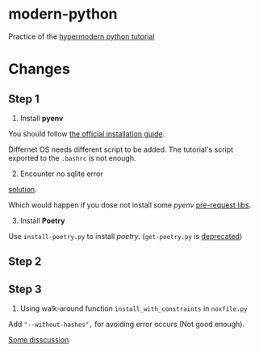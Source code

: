 # modern-python

Practice of the [
hypermodern python tutorial](https://cjolowicz.github.io/posts/hypermodern-python-01-setup/)

# Changes

## Step 1

1. Install **pyenv**

You should follow [the official installation guide](https://github.com/pyenv/pyenv#installation).

Differnet OS needs different script to be added. The tutorial's script exported to the `.bashrc` is not enough.

2. Encounter no sqlite error

[solution](https://stackoverflow.com/a/38842600).

Which would happen if you dose not install some *pyenv* [pre-request libs](https://github.com/pyenv/pyenv/wiki/Common-build-problems).

3. Install **Poetry**

Use `install-poetry.py` to install *poetry*. (`get-poetry.py` is [deprecated](https://python-poetry.org/docs/#installation))

## Step 2

## Step 3

1. Using walk-around function `install_with_constraints` in `noxfile.py`

Add `"--without-hashes",` for avoiding error occurs (Not good enough).

[Some disscussion](https://github.com/cjolowicz/hypermodern-python/issues/174)
